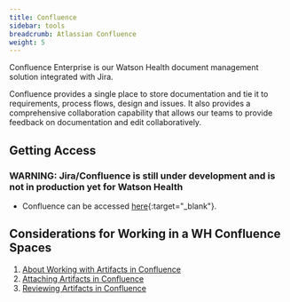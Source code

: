 ```yaml
---
title: Confluence
sidebar: tools
breadcrumb: Atlassian Confluence
weight: 5
---
```


Confluence Enterprise is our Watson Health document management solution integrated with Jira.

Confluence provides a single place to store documentation and tie it to requirements, process flows, design and issues. It also provides a comprehensive collaboration capability that allows our teams to provide feedback on documentation and edit collaboratively.

## Getting Access

### WARNING: Jira/Confluence is still under development and is not in production yet for Watson Health

- Confluence can be accessed [here](https://vbc-confluence.watson-health.ibm.com/){:target="_blank"}.

## Considerations for Working in a WH Confluence Spaces
1. [About Working with Artifacts in Confluence](../confl_about_artifacts)
1. [Attaching Artifacts in Confluence](../confl_attaching_artifacts)
1. [Reviewing Artifacts in Confluence](../confl_reviewing_artifacts)
